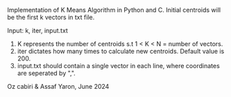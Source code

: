 Implementation of K Means Algorithm in Python and C. Initial centroids will be the first k vectors in txt file.

Input: k, iter, input.txt

1. K represents the number of centroids s.t 1 < K < N = number of vectors.
2. iter dictates how many times to calculate new centroids. Default value is 200.
3. input.txt should contain a single vector in each line, where coordinates are seperated by ",".
   
Oz cabiri & Assaf Yaron, June 2024
